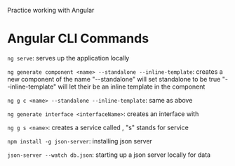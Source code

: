 Practice working with Angular

# Angular CLI Commands
`ng serve`: serves up the application locally

`ng generate component <name> --standalone --inline-template`: creates a new component of the name <name> "--standalone" will set standalone to be true "--inline-template" will let their be an inline template in the component

`ng g c <name> --standalone --inline-template`: same as above

`ng generate interface <interfaceName>`: creates an interface with <interfaceName>

`ng g s <name>`: creates a service called <name>, "s" stands for service

`npm install -g json-server`: installing json server

`json-server --watch db.json`: starting up a json server locally for data
